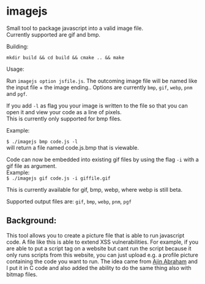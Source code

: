 imagejs
=======

Small tool to package javascript into a valid image file.  
Currently supported are gif and bmp.

Building:

`mkdir build && cd build && cmake .. && make`

Usage:

Run `imagejs option jsfile.js`.
The outcoming image file will be named like the input file + the image ending..
Options are currently `bmp`, `gif`, `webp`, `pnm` and `pgf`.

If you add `-l` as flag you your image is written to the file so that you can open it and view your code as a line of pixels.  
This is currently only supported for bmp files.

Example:

`$ ./imagejs bmp code.js -l`  
will return a file named code.js.bmp that is viewable.

Code can now be embedded into existing gif files by using the flag `-i` with a gif file as argument.  
Example:  
`$ ./imagejs gif code.js -i giffile.gif`

This is currently available for gif, bmp, webp, where webp is still beta.

Supported output files are: `gif`, `bmp`, `webp`, `pnm`, `pgf`  

Background:
-----------

This tool allows you to create a picture file that is able to run javascript code.
A file like this is able to extend XSS vulnerabilities. For example, if you are able to put a script tag on a website but cant run the script because it only runs scripts from this website, you can just upload e.g. a profile picture containing the code you want to run.
The idea came from [Ajin Abraham](http://iamajin.blogspot.in/2014/11/when-gifs-serve-javascript.html) and I put it in C code and also added the ability to do the same thing also with bitmap files.
